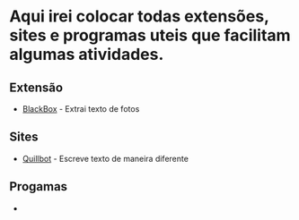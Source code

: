 # Aqui irei colocar todas extensões, sites e programas uteis que facilitam algumas atividades.  
## Extensão
* [BlackBox](https://chrome.google.com/webstore/detail/blackbox-select-copy-past/mcgbeeipkmelnpldkobichboakdfaeon)  - Extrai texto de fotos

## Sites  
* [Quillbot](https://quillbot.com/)  - Escreve texto de maneira diferente
## Progamas  
* 
